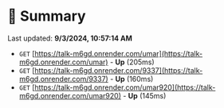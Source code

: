 # 📖 Summary
Last updated: **9/3/2024, 10:57:14 AM**

- `GET` [https://talk-m6gd.onrender.com/umar](https://talk-m6gd.onrender.com/umar) - **Up** (205ms)
- `GET` [https://talk-m6gd.onrender.com/9337](https://talk-m6gd.onrender.com/9337) - **Up** (160ms)
- `GET` [https://talk-m6gd.onrender.com/umar920](https://talk-m6gd.onrender.com/umar920) - **Up** (145ms)
